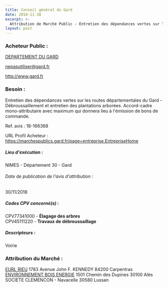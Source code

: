 ```yaml
---
title: Conseil général du Gard
date: 2018-11-30
excerpt: >-
  Attribution de Marché Public - Entretien des dépendances vertes sur les routes départementales du Gard - Débroussaillement et entretien des plantations arborées
layout: post
---
```


### Acheteur Public : 
<a href="/acheteur-137/siren-223000019"> DEPARTEMENT DU GARD</a><br/>



nepasutiliser@gard.fr


http://www.gard.fr
### Besoin :

Entretien des dépendances vertes sur les routes départementales du Gard - Débroussaillement et entretien des plantations arborées. Accord-cadre mono-attributaire avec maximum qui donnera lieu à l'émission de bons de commande.

Ref. avis : 18-166368

URL Profil Acheteur : https://marchespublics.gard.fr/page=entreprise.EntrepriseHome

##### Lieu d'exécution :

NIMES - Département 30 - Gard

###### Date de publication de l'avis d'attribution : 
30/11/2018

##### Codes CPV concerné(s) :
CPV77341000 - **Élagage des arbres** <br/>
CPV45111220 - **Travaux de débroussaillage** <br/>

##### Descripteurs :
Voirie <br/>

### Attribution du Marché :
<a href="/entreprise-570/siren-519447221"> EURL RIEU</a>    1783 Avenue John F. KENNEDY 84200 Carpentras <br/>
<a href="/entreprise-566/siren-493559421"> ENVIRONNEMENT BOIS ENERGIE</a>    1501 Chemin des Dupines 30100 Alès <br/>
SOCIETE CLEMENCON - Navacelle 30580 Lussan <br/>
